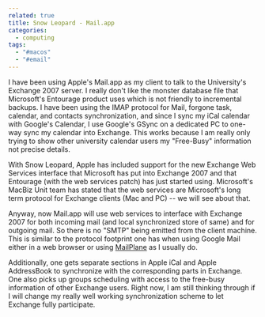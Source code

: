 ```yaml
---
related: true
title: Snow Leopard - Mail.app
categories:
  - computing
tags:
  - "#macos"
  - "#email"
---
```

I have been using Apple's Mail.app as my client to talk to the University's
Exchange 2007 server. I really don't like the monster database file that
Microsoft's Entourage product uses which is not friendly to incremental
backups. I have been using the IMAP protocol for Mail, forgone task,
calendar, and contacts synchronization, and since I sync my iCal calendar with
Google's Calendar, I use Google's GSync on a dedicated PC to one-way sync my
calendar into Exchange. This works because I am really only trying to show
other university calendar users my "Free-Busy" information not precise
details.

With Snow Leopard, Apple has included support for the new Exchange Web
Services interface that Microsoft has put into Exchange 2007 and that
Entourage (with the web services patch) has just started using. Microsoft's
MacBiz Unit team has stated that the web services are Microsoft's long term
protocol for Exchange clients (Mac and PC) -- we will see about that.

Anyway, now Mail.app will use web services to interface with Exchange 2007 for
both incoming mail (and local synchronized store of same) and for outgoing
mail. So there is no "SMTP" being emitted from the client machine. This is
similar to the protocol footprint one has when using Google Mail either in a
web browser or using [MailPlane][1] as I usually do.

Additionally, one gets separate sections in Apple iCal and Apple AddressBook
to synchronize with the corresponding parts in Exchange. One also picks up
groups scheduling with access to the free-busy information of other Exchange
users. Right now, I am still thinking through if I will change my really well
working synchronization scheme to let Exchange fully participate.

[1]: http://mailplaneapp.com/

